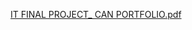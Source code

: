 [IT FINAL PROJECT_ CAN PORTFOLIO.pdf](https://github.com/user-attachments/files/18120484/IT.FINAL.PROJECT_.CAN.PORTFOLIO.pdf)
